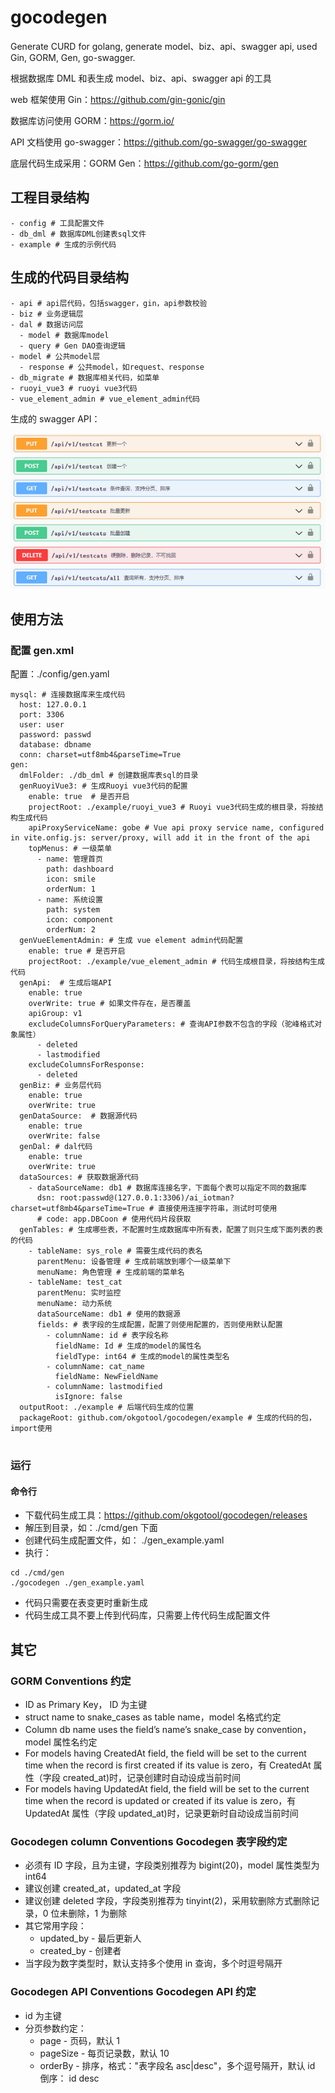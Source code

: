 # gocodegen

Generate CURD for golang, generate model、biz、api、swagger api, used Gin, GORM, Gen, go-swagger.

根据数据库 DML 和表生成 model、biz、api、swagger api 的工具

web 框架使用 Gin：https://github.com/gin-gonic/gin

数据库访问使用 GORM：https://gorm.io/

API 文档使用 go-swagger：https://github.com/go-swagger/go-swagger

底层代码生成采用：GORM Gen：https://github.com/go-gorm/gen

## 工程目录结构

```
- config # 工具配置文件
- db_dml # 数据库DML创建表sql文件
- example # 生成的示例代码
```

## 生成的代码目录结构

```
- api # api层代码，包括swagger，gin，api参数校验
- biz # 业务逻辑层
- dal # 数据访问层
  - model # 数据库model
  - query # Gen DAO查询逻辑
- model # 公共model层
  - response # 公共model，如request、response
- db_migrate # 数据库相关代码，如菜单
- ruoyi_vue3 # ruoyi vue3代码
- vue_element_admin # vue_element_admin代码

```

生成的 swagger API：

![swagger API example](https://raw.githubusercontent.com/okgotool/gocodegen/main/image/swagger_api.png)

## 使用方法

### 配置 gen.xml

配置：./config/gen.yaml

```
mysql: # 连接数据库来生成代码
  host: 127.0.0.1
  port: 3306
  user: user
  password: passwd
  database: dbname
  conn: charset=utf8mb4&parseTime=True
gen:
  dmlFolder: ./db_dml # 创建数据库表sql的目录
  genRuoyiVue3: # 生成Ruoyi vue3代码的配置
    enable: true  # 是否开启
    projectRoot: ./example/ruoyi_vue3 # Ruoyi vue3代码生成的根目录，将按结构生成代码
    apiProxyServiceName: gobe # Vue api proxy service name, configured in vite.onfig.js: server/proxy, will add it in the front of the api
    topMenus: # 一级菜单
      - name: 管理首页
        path: dashboard
        icon: smile
        orderNum: 1
      - name: 系统设置
        path: system
        icon: component
        orderNum: 2
  genVueElementAdmin: # 生成 vue element admin代码配置
    enable: true # 是否开启
    projectRoot: ./example/vue_element_admin # 代码生成根目录，将按结构生成代码
  genApi:  # 生成后端API
    enable: true
    overWrite: true # 如果文件存在，是否覆盖
    apiGroup: v1 
    excludeColumnsForQueryParameters: # 查询API参数不包含的字段（驼峰格式对象属性）
      - deleted
      - lastmodified
    excludeColumnsForResponse:
      - deleted
  genBiz: # 业务层代码
    enable: true
    overWrite: true
  genDataSource:  # 数据源代码
    enable: true
    overWrite: false
  genDal: # dal代码
    enable: true
    overWrite: true
  dataSources: # 获取数据源代码
    - dataSourceName: db1 # 数据库连接名字，下面每个表可以指定不同的数据库
      dsn: root:passwd@(127.0.0.1:3306)/ai_iotman?charset=utf8mb4&parseTime=True # 直接使用连接字符串，测试时可使用
      # code: app.DBCoon # 使用代码片段获取
  genTables: # 生成哪些表，不配置时生成数据库中所有表，配置了则只生成下面列表的表的代码
    - tableName: sys_role # 需要生成代码的表名
      parentMenu: 设备管理 # 生成前端放到哪个一级菜单下
      menuName: 角色管理 # 生成前端的菜单名
    - tableName: test_cat
      parentMenu: 实时监控
      menuName: 动力系统
      dataSourceName: db1 # 使用的数据源
      fields: # 表字段的生成配置，配置了则使用配置的，否则使用默认配置
        - columnName: id # 表字段名称
          fieldName: Id # 生成的model的属性名
          fieldType: int64 # 生成的model的属性类型名
        - columnName: cat_name
          fieldName: NewFieldName
        - columnName: lastmodified
          isIgnore: false
  outputRoot: ./example # 后端代码生成的位置
  packageRoot: github.com/okgotool/gocodegen/example # 生成的代码的包，import使用


```

### 运行

#### 命令行

- 下载代码生成工具：https://github.com/okgotool/gocodegen/releases
- 解压到目录，如：./cmd/gen 下面
- 创建代码生成配置文件，如： ./gen_example.yaml
- 执行：

```
cd ./cmd/gen
./gocodegen ./gen_example.yaml
```

- 代码只需要在表变更时重新生成
- 代码生成工具不要上传到代码库，只需要上传代码生成配置文件

## 其它

### GORM Conventions 约定

- ID as Primary Key， ID 为主键
- struct name to snake_cases as table name，model 名格式约定
- Column db name uses the field’s name’s snake_case by convention，model 属性名约定
- For models having CreatedAt field, the field will be set to the current time when the record is first created if its value is zero，有 CreatedAt 属性（字段 created_at)时，记录创建时自动设成当前时间
- For models having UpdatedAt field, the field will be set to the current time when the record is updated or created if its value is zero，有 UpdatedAt 属性（字段 updated_at)时，记录更新时自动设成当前时间

### Gocodegen column Conventions Gocodegen 表字段约定

- 必须有 ID 字段，且为主键，字段类别推荐为 bigint(20)，model 属性类型为 int64
- 建议创建 created_at，updated_at 字段
- 建议创建 deleted 字段，字段类别推荐为 tinyint(2)，采用软删除方式删除记录，0 位未删除，1 为删除
- 其它常用字段：
  - updated_by - 最后更新人
  - created_by - 创建者
- 当字段为数字类型时，默认支持多个使用 in 查询，多个时逗号隔开

### Gocodegen API Conventions Gocodegen API 约定

- id 为主键
- 分页参数约定：
  - page - 页码，默认 1
  - pageSize - 每页记录数，默认 10
  - orderBy - 排序，格式："表字段名 asc|desc"，多个逗号隔开，默认 id 倒序： id desc
